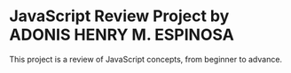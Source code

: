 # JavaScript Review Project by ADONIS HENRY M. ESPINOSA
This project is a review of JavaScript concepts, from beginner to advance.